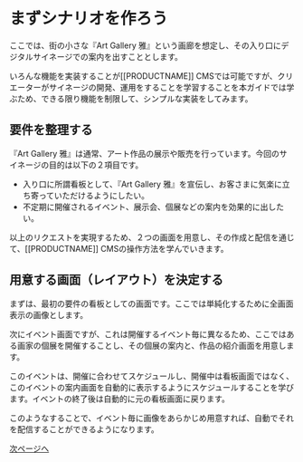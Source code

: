 <!--toc=gallery-->

# まずシナリオを作ろう

ここでは、街の小さな『Art Gallery 雅』という画廊を想定し、その入り口にデジタルサイネージでの案内を出すこととします。

いろんな機能を実装することが[[PRODUCTNAME]] CMSでは可能ですが、クリエーターがサイネージの開発、運用をすることを学習することを本ガイドでは学ぶため、できる限り機能を制限して、シンプルな実装をしてみます。

## 要件を整理する

『Art Gallery 雅』は通常、アート作品の展示や販売を行っています。今回のサイネージの目的は以下の２項目です。

- 入り口に所謂看板として、『Art Gallery 雅』を宣伝し、お客さまに気楽に立ち寄っていただけるようにしたい。
- 不定期に開催されるイベント、展示会、個展などの案内を効果的に出したい。

以上のリクエストを実現するため、２つの画面を用意し、その作成と配信を通じて、[[PRODUCTNAME]] CMSの操作方法を学んでいきます。

## 用意する画面（レイアウト）を決定する

まずは、最初の要件の看板としての画面です。ここでは単純化するために全画面表示の画像とします。

次にイベント画面ですが、これは開催するイベント毎に異なるため、ここではある画家の個展を開催することし、その個展の案内と、作品の紹介画面を用意します。

このイベントは、開催に合わせてスケジュールし、開催中は看板画面ではなく、このイベントの案内画面を自動的に表示するようにスケジュールすることを学びます。イベントの終了後は自動的に元の看板画面に戻ります。

このようなすることで、イベント毎に画像をあらかじめ用意すれば、自動でそれを配信することができるようになります。

[次ページへ](gallery-default-layout.html)
